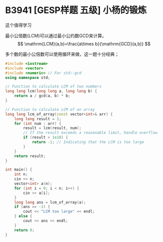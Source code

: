 # B3941 [GESP样题 五级] 小杨的锻炼
这个值得学习

最小公倍数(LCM)可以通过最小公约数GCD来计算。
$$
\mathrm{LCM}(a,b)=\frac{a\times b}{\mathrm{GCD}(a,b)}
$$

多个数的最小公倍数可以使用循环来做，这一题十分经典；
```cpp
#include <iostream>
#include <vector>
#include <numeric> // For std::gcd
using namespace std;

// Function to calculate LCM of two numbers
long long lcm(long long a, long long b) {
    return a / gcd(a, b) * b;
}

// Function to calculate LCM of an array
long long lcm_of_array(const vector<int>& arr) {
    long long result = 1;
    for (int num : arr) {
        result = lcm(result, num);
        // If the result exceeds a reasonable limit, handle overflow
        if (result > 1e18) {
            return -1; // Indicating that the LCM is too large
        }
    }
    return result;
}

int main() {
    int n;
    cin >> n;
    vector<int> a(n);
    for (int i = 0; i < n; i++) {
        cin >> a[i];
    }
    long long ans = lcm_of_array(a);
    if (ans == -1) {
        cout << "LCM too large" << endl;
    } else {
        cout << ans << endl;
    }
    return 0;
}

```

